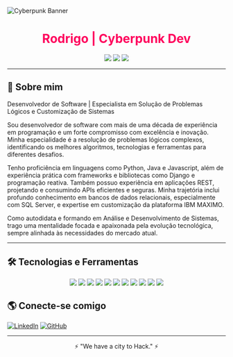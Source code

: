 ![Cyberpunk Banner](https://livewallp.com/wp-content/uploads/2021/10/Cyberpunk-2077-219.jpg)

<h1 align="center" style="color:#ff005c;">Rodrigo | Cyberpunk Dev</h1>

<p align="center">
  <img src="https://img.shields.io/badge/Code-Python|Java|JS-%23fcee0c?style=for-the-badge&logo=codepen&logoColor=black">
  <img src="https://img.shields.io/badge/OS-Windows|Linux-%2300ffcc?style=for-the-badge&logo=windows&logoColor=black">
  <img src="https://img.shields.io/badge/Tools-Tkinter|Django|React-%23ff005c?style=for-the-badge&logo=react&logoColor=black">
</p>

---

## 🚀 Sobre mim

Desenvolvedor de Software | Especialista em Solução de Problemas Lógicos e Customização de Sistemas

Sou desenvolvedor de software com mais de uma década de experiência em programação e um forte compromisso com excelência e inovação. Minha especialidade é a resolução de problemas lógicos complexos, identificando os melhores algoritmos, tecnologias e ferramentas para diferentes desafios.

Tenho proficiência em linguagens como Python, Java e Javascript, além de experiência prática com frameworks e bibliotecas como Django e programação reativa. Também possuo experiência em aplicações REST, projetando e consumindo APIs eficientes e seguras. Minha trajetória inclui profundo conhecimento em bancos de dados relacionais, especialmente com SQL Server, e expertise em customização da plataforma IBM MAXIMO.

Como autodidata e formando em Análise e Desenvolvimento de Sistemas, trago uma mentalidade focada e apaixonada pela evolução tecnológica, sempre alinhada às necessidades do mercado atual.

---

## 🛠️ Tecnologias e Ferramentas

<p align="center">
  <img src="https://img.shields.io/badge/Python-%2300ffcc?style=for-the-badge&logo=python&logoColor=black">
  <img src="https://img.shields.io/badge/Java-%23fcee0c?style=for-the-badge&logo=openjdk&logoColor=black">
  <img src="https://img.shields.io/badge/JavaScript-%23ff005c?style=for-the-badge&logo=javascript&logoColor=black">
  <img src="https://img.shields.io/badge/Django-%2300ffcc?style=for-the-badge&logo=django&logoColor=black">
  <img src="https://img.shields.io/badge/Reflex-%23fcee0c?style=for-the-badge&logo=python&logoColor=black">
  <img src="https://img.shields.io/badge/React-%23ff005c?style=for-the-badge&logo=react&logoColor=black">
  <img src="https://img.shields.io/badge/SQL%20Server-%2300ffcc?style=for-the-badge&logo=microsoftsqlserver&logoColor=black">
  <img src="https://img.shields.io/badge/PostgreSQL-%23fcee0c?style=for-the-badge&logo=postgresql&logoColor=black">
  <img src="https://img.shields.io/badge/Git-%23ff005c?style=for-the-badge&logo=git&logoColor=black">
  <img src="https://img.shields.io/badge/Docker-%2300ffcc?style=for-the-badge&logo=docker&logoColor=black">
  <img src="https://img.shields.io/badge/Tkinter-%23fcee0c?style=for-the-badge&logo=python&logoColor=black">
</p>

## 🌎 Conecte-se comigo

[![LinkedIn](https://img.shields.io/badge/LinkedIn-%2300ffcc?style=for-the-badge&logo=linkedin&logoColor=black)]([https://linkedin.com/in/seu-perfil](https://www.linkedin.com/in/rodrigo-rodrigues-15021b5a/))
[![GitHub](https://img.shields.io/badge/GitHub-%23fcee0c?style=for-the-badge&logo=github&logoColor=black)]([https://github.com/seu-usuario](https://github.com/Prounexperient))

---

<p align="center">⚡ "We have a city to Hack." ⚡</p>



<!---
Prounexperient/Prounexperient is a ✨ special ✨ repository because its `README.md` (this file) appears on your GitHub profile.
You can click the Preview link to take a look at your changes.
--->
